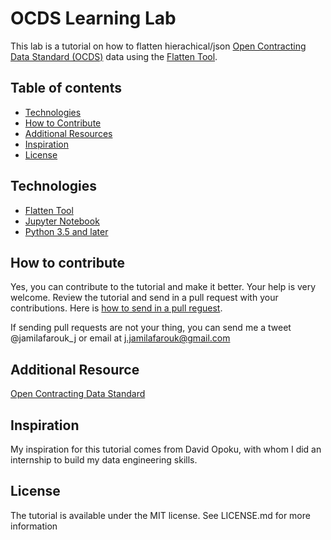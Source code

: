 # OCDS Learning Lab
This lab is a tutorial on how to flatten hierachical/json [Open Contracting Data Standard (OCDS)](http://standard.open-contracting.org/latest/en/) data using the [Flatten Tool](https://flatten-tool.readthedocs.io/en/latest/).


## Table of contents
* [Technologies](#technologies)
* [How to Contribute](#how-to-contribute)
* [Additional Resources](#additional-resources)
* [Inspiration](#inspiration)
* [License](#license)


## Technologies
* [Flatten Tool](https://flatten-tool.readthedocs.io/en/latest/)
* [Jupyter Notebook](https://jupyter.org/)
* [Python 3.5 and later](https://www.python.org/)


## How to contribute
Yes, you can contribute to the tutorial and make it better. Your help is very welcome. Review the tutorial and send in a pull request with your contributions. Here is [how to send in a pull reguest](https://help.github.com/en/articles/creating-a-pull-request).

If sending pull requests are not your thing, you can send me a tweet @jamilafarouk_j or email at j.jamilafarouk@gmail.com


## Additional Resource
[Open Contracting Data Standard](http://standard.open-contracting.org/latest/en/)


## Inspiration
My inspiration for this tutorial comes from David Opoku, with whom I did an internship to build my data engineering skills.


## License
The tutorial is available under the MIT license. See LICENSE.md for more information
